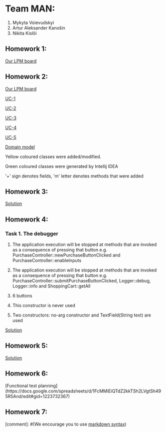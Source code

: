 # Team MAN:
1. Mykyta Voievudskyi
2. Artur Aleksander Kanošin
3. Nikita Kislõi

## Homework 1:
[Our LPM board](https://mandreamteam.atlassian.net/jira/software/projects/LPM/boards/5)

## Homework 2:
[Our LPM board](https://mandreamteam.atlassian.net/jira/software/projects/LPM/boards/5)

[UC-1](https://bitbucket.org/ZmishenkoxValerijxAlbertovich/lg9-man/src/master/UC1.md)

[UC-2](https://bitbucket.org/ZmishenkoxValerijxAlbertovich/lg9-man/src/master/UC2.md)

[UC-3](https://bitbucket.org/ZmishenkoxValerijxAlbertovich/lg9-man/src/master/UC3.md)

[UC-4](https://bitbucket.org/ZmishenkoxValerijxAlbertovich/lg9-man/src/master/UC4.md)

[UC-5](https://bitbucket.org/ZmishenkoxValerijxAlbertovich/lg9-man/src/master/UC5.md)

[Domain model](https://bitbucket.org/ZmishenkoxValerijxAlbertovich/lg9-man/src/master/domainModel.png)

Yellow coloured classes were added/modified.

Green coloured classes were generated by Intellij IDEA 

'+' sign denotes fields, 'm' letter denotes methods that were added

## Homework 3:
[Solution](https://bitbucket.org/ZmishenkoxValerijxAlbertovich/lg9-man/commits/tag/homework-3)

## Homework 4:
### Task 1. The debugger
1. The application execution will be stopped at methods that are invoked as a consequence of pressing that button 
e.g. PurchaseController::newPurchaseButtonClicked and PurchaseController::enableInputs
2. The application execution will be stopped at methods that are invoked as a consequence of pressing that button 
e.g. PurchaseController::submitPurchaseButtonClicked, Logger::debug, Logger::info and ShoppingCart::getAll
 
3. 6 buttons
 
4. This constructor is never used

5. Two constructors: no-arg constructor and TextField(String text) are used

[Solution](https://bitbucket.org/ZmishenkoxValerijxAlbertovich/lg9-man/commits/tag/homework-4)

## Homework 5:
[Solution](https://bitbucket.org/ZmishenkoxValerijxAlbertovich/lg9-man/commits/tag/homework-5)

## Homework 6:
<Links to the solution>
[Functional test planning](https://docs.google.com/spreadsheets/d/1FcMMiEiQTdZ2kkTSh2LVgtSh495R5And/edit#gid=1223732367)

## Homework 7:
<Links to the solution>

[comment]: #(We encourage you to use [markdown syntax](https://confluence.atlassian.com/bitbucketserver/markdown-syntax-guide-776639995.html))
